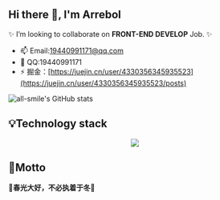 ## Hi there 👋, I'm Arrebol
✨ I’m looking to collaborate on **FRONT-END DEVELOP** Job. ✨ 
- 📫 Email:19440991171@qq.com
- 💬 QQ:19440991171
- ⚡ 掘金：[https://juejin.cn/user/4330356345935523](https://juejin.cn/user/4330356345935523/posts)
<!--
**LIFM0623/LIFM0623** is a ✨ _special_ ✨ repository because its `README.md` (this file) appears on your GitHub profile.

Here are some ideas to get you started:

- 🔭 I’m currently working on ...
- 🌱 I’m currently learning ...
- 👯 I’m looking to collaborate on ...
- 🤔 I’m looking for help with ...
- 💬 Ask me about ...
- 📫 How to reach me: ...
- 😄 Pronouns: ...
- ⚡ Fun fact: ...
-->
![all-smile's GitHub stats](https://github-readme-stats.vercel.app/api?username=LIFM0623&show_icons=true)

## 💡Technology stack
<p align="center">
  <a href="https://skillicons.dev">
    <img src="https://skillicons.dev/icons?i=git,vscode,react,js,ts,webpack,nodejs,nestjs,md,vite" />
  </a>
</p>

## 💬Motto
**🌟春光大好，不必执着于冬🌟**
